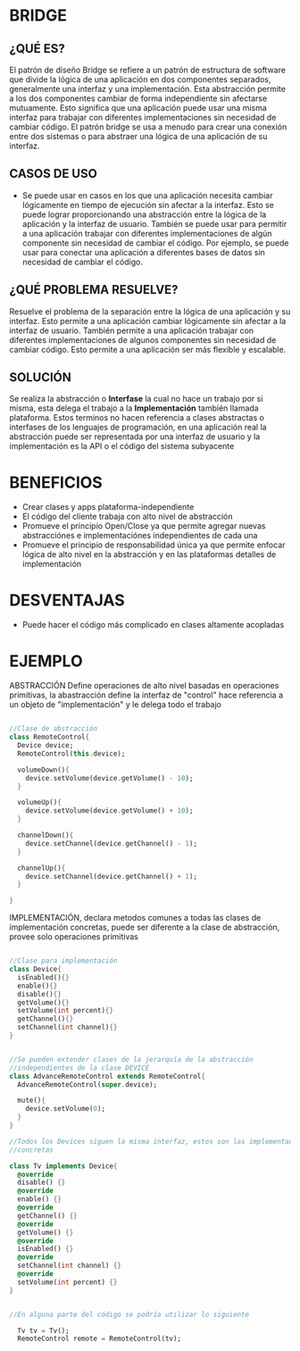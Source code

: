 # BRIDGE

## ¿QUÉ ES?
El patrón de diseño Bridge se refiere a un patrón de estructura de software que divide la lógica de una aplicación en dos componentes separados, generalmente una interfaz y una implementación. Esta abstracción permite a los dos componentes cambiar de forma independiente sin afectarse mutuamente. Esto significa que una aplicación puede usar una misma interfaz para trabajar con diferentes implementaciones sin necesidad de cambiar código. El patrón bridge se usa a menudo para crear una conexión entre dos sistemas o para abstraer una lógica de una aplicación de su interfaz.

## CASOS DE USO
- Se puede usar en casos en los que una aplicación necesita cambiar lógicamente en tiempo de ejecución sin afectar a la interfaz. Esto se puede lograr proporcionando una abstracción entre la lógica de la aplicación y la interfaz de usuario. También se puede usar para permitir a una aplicación trabajar con diferentes implementaciones de algún componente sin necesidad de cambiar el código. Por ejemplo, se puede usar para conectar una aplicación a diferentes bases de datos sin necesidad de cambiar el código.

## ¿QUÉ PROBLEMA RESUELVE?

Resuelve el problema de la separación entre la lógica de una aplicación y su interfaz. Esto permite a una aplicación cambiar lógicamente sin afectar a la interfaz de usuario. También permite a una aplicación trabajar con diferentes implementaciones de algunos componentes sin necesidad de cambiar código. Esto permite a una aplicación ser más flexible y escalable.

## SOLUCIÓN
Se realiza la abstracción o **Interfase** la cual no hace un trabajo por si misma, esta delega el trabajo a la **Implementación** también llamada plataforma. Estos terminos no hacen referencia a clases abstractas o interfases de los lenguajes de programación, en una aplicación real la abstracción puede ser representada por una interfaz de usuario y la implementación es la API o el código del sistema subyacente 

# BENEFICIOS
- Crear clases y apps plataforma-independiente
- El código del cliente trabaja con alto nivel de abstracción 
- Promueve el principio Open/Close ya que permite agregar nuevas abstracciónes e implementaciónes independientes de cada una 
- Promueve el principio de responsabilidad única ya que permite enfocar lógica de alto nivel en la abstracción y en las plataformas detalles de implementación 

# DESVENTAJAS 
- Puede hacer el código más complicado en clases altamente acopladas

# EJEMPLO

ABSTRACCIÓN
Define operaciones de alto nivel basadas en operaciones primitivas, la abastracción define la interfaz de "control" hace referencia a un objeto de "implementación" y le delega todo el trabajo

```Dart

//Clase de abstracción
class RemoteControl{
  Device device;
  RemoteControl(this.device);

  volumeDown(){
    device.setVolume(device.getVolume() - 10);
  }

  volumeUp(){
    device.setVolume(device.getVolume() + 10);
  }

  channelDown(){
    device.setChannel(device.getChannel() - 1);
  }

  channelUp(){
    device.setChannel(device.getChannel() + 1);
  }

}
```
IMPLEMENTACIÓN, declara metodos comunes a todas las clases de implementación concretas, puede ser diferente a la clase de abstracción, provee solo operaciones primitivas

```Dart

//Clase para implementación
class Device{
  isEnabled(){}
  enable(){}
  disable(){}
  getVolume(){}
  setVolume(int percent){}
  getChannel(){}
  setChannel(int channel){}
}
```
```Dart

//Se pueden extender clases de la jerarquía de la abstracción
//independientes de la clase DEVICE
class AdvanceRemoteControl extends RemoteControl{
  AdvanceRemoteControl(super.device);

  mute(){
    device.setVolume(0);
  }
}
```
```Dart
//Todos los Devices siguen la misma interfaz, estos son las implementaciones
//concretas

class Tv implements Device{
  @override
  disable() {}
  @override
  enable() {}
  @override
  getChannel() {}
  @override
  getVolume() {}
  @override
  isEnabled() {}
  @override
  setChannel(int channel) {}
  @override
  setVolume(int percent) {}
}
```
```Dart

//En alguna parte del código se podría utilizar lo siguiente

  Tv tv = Tv();
  RemoteControl remote = RemoteControl(tv);
```